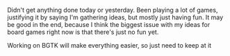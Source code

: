 Didn't get anything done today or yesterday. Been playing a lot of games, justifying it by saying I'm gathering ideas, but mostly just having fun. It may be good in the end, because I think the biggest issue with my ideas for board games right now is that there's just no fun yet. 

Working on BGTK will make everything easier, so just need to keep at it